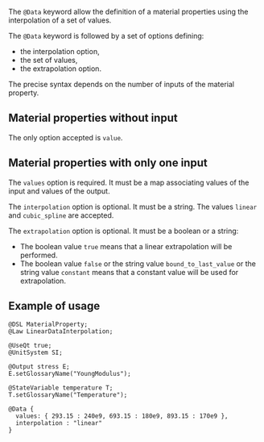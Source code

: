 The `@Data` keyword allow the definition of a material properties using
the interpolation of a set of values.

The `@Data` keyword is followed by a set of options defining:

- the interpolation option,
- the set of values,
- the extrapolation option.

The precise syntax depends on the number of inputs of the material
property.

## Material properties without input

The only option accepted is `value`.

## Material properties with only one input

The `values` option is required. It must be a map associating values of
the input and values of the output.

The `interpolation` option is optional. It must be a string. The values
`linear` and `cubic_spline` are accepted.

The `extrapolation` option is optional. It must be a boolean or a
string:

- The boolean value `true` means that a linear extrapolation will be performed.
- The boolean value `false` or the string value `bound_to_last_value` or
  the string value `constant` means that a constant value will be used
  for extrapolation.

## Example of usage

~~~~{.cpp}
@DSL MaterialProperty;
@Law LinearDataInterpolation;

@UseQt true;
@UnitSystem SI;

@Output stress E;
E.setGlossaryName("YoungModulus");

@StateVariable temperature T;
T.setGlossaryName("Temperature");

@Data {
  values: { 293.15 : 240e9, 693.15 : 180e9, 893.15 : 170e9 },
  interpolation : "linear"
}
~~~~
